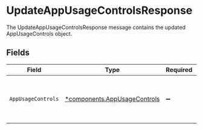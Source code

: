 # UpdateAppUsageControlsResponse

The UpdateAppUsageControlsResponse message contains the updated AppUsageControls object.


## Fields

| Field                                                                           | Type                                                                            | Required                                                                        | Description                                                                     |
| ------------------------------------------------------------------------------- | ------------------------------------------------------------------------------- | ------------------------------------------------------------------------------- | ------------------------------------------------------------------------------- |
| `AppUsageControls`                                                              | [*components.AppUsageControls](../../models/components/appusagecontrols.md)     | :heavy_minus_sign:                                                              | The AppUsageControls object describes some peripheral configuration for an app. |